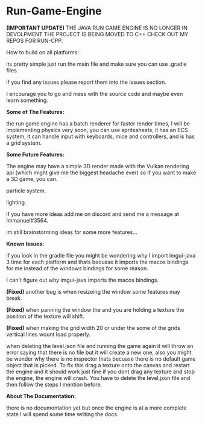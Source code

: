 # Run-Game-Engine

**(IMPORTANT UPDATE)** THE JAVA RUN GAME ENGINE IS NO LONGER IN DEVOLPMENT THE PROJECT IS BEING MOVED TO C++ CHECK OUT MY REPOS FOR RUN-CPP.

How to build on all platforms:

its pretty simple just run the main file and make sure you can use .gradle files. 

if you find any issues please report them into the issues section.

I encourage you to go and mess with the source code and maybe even learn something.

**Some of The Features:**

the run game engine has a batch renderer for faster render times,
I will be implementing physics very soon,
you can use spritesheets,
it has an ECS system,
it can handle input with keyboards, mice and controllers,
and is has a grid system.


**Some Future Features:**

The engine may have a simple 3D render made with the Vulkan rendering api (which might give me the biggest headache ever) so if you want to make a 3D game, you can.

particle system.

lighting.

if you have more ideas add me on discord and send me a message at Immanuel#3564.

im still brainstorming ideas for some more features...

**Known Issues:**

if you look in the gradle file you might be wondering why I import imgui-java 3 time for each platform and thats becuase it imports the macos bindings for me instead of the windows bindings for some reason.

I can't figure out why imgui-java imports the macos bindings.

**(Fixed)** another bug is when resizeing the window some features may break.

**(Fixed)** when panning the window the and you are holding a texture the position of the texture will shift.

**(Fixed)** when making the grid width 20 or under the some of the grids vertical lines wount load properly.

when deleting the level.json file and running the game again it will throw an error saying that there is no file but it will create a new one, also you might be wonder why there is no inspector thats becuase there is no default game object that is picked. To fix this drag a texture onto the canvas and restart the engine and it should work just fine if you dont drag any texture and stop the engine, the engine will crash. You have to delete the level.json file and then follow the steps I mention before. 

**About The Documentation:**

there is no documentation yet but once the engine is at a more complete state I will spend some time writing the docs.



